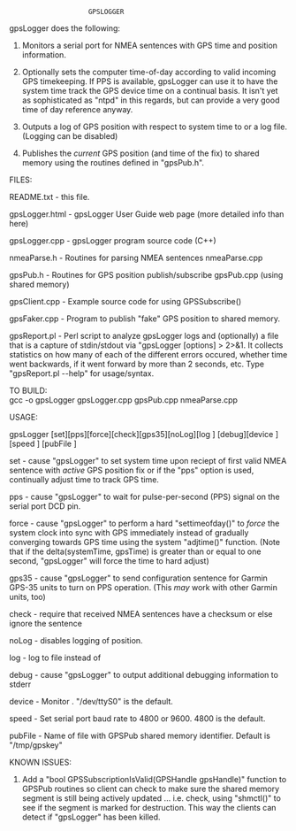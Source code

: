                         GPSLOGGER      

gpsLogger does the following:

1) Monitors a serial port for NMEA sentences with GPS time
   and position information.

2) Optionally sets the computer time-of-day according to
   valid incoming GPS timekeeping.  If PPS is available,
   gpsLogger can use it to have the system time track the
   GPS device time on a continual basis.  It isn't yet as
   sophisticated as "ntpd" in this regards, but can provide
   a very good time of day reference anyway.

3) Outputs a log of GPS position with respect to system time 
   to <stdout> or a log file.  (Logging can be disabled)

4) Publishes the _current_ GPS position (and time of the
   fix) to shared memory using the routines defined in
   "gpsPub.h".
   
FILES:

README.txt      - this file.

gpsLogger.html  - gpsLogger User Guide web page
                  (more detailed info than here)

gpsLogger.cpp   - gpsLogger program source code (C++)

nmeaParse.h     - Routines for parsing NMEA sentences
nmeaParse.cpp

gpsPub.h        - Routines for GPS position publish/subscribe
gpsPub.cpp        (using shared memory)

gpsClient.cpp   - Example source code for using GPSSubscribe()

gpsFaker.cpp    - Program to publish "fake" GPS position to
                  shared memory.

gpsReport.pl    - Perl script to analyze gpsLogger logs and (optionally)
                  a file that is a capture of stdin/stdout via
                  "gpsLogger [options] > <errorlogfile> 2>&1.
                  It collects statistics on how many of each of the
                  different errors occured, whether time went backwards,
                  if it went forward by more than 2 seconds, etc.
                  Type "gpsReport.pl --help" for usage/syntax.  

TO BUILD:                   
       gcc -o gpsLogger gpsLogger.cpp gpsPub.cpp nmeaParse.cpp             
 
 
USAGE:

gpsLogger [set][pps][force][check][gps35][noLog][log <logFile>]
          [debug][device <serialDevice>][speed <baud>]
          [pubFile <pubFile>]
          
set      - cause "gpsLogger" to set system time upon
          reciept of first valid NMEA sentence with
          _active_ GPS position fix or if the "pps"
          option is used, continually adjust time
          to track GPS time.
          
pps      - cause "gpsLogger" to wait for pulse-per-second
          (PPS) signal on the serial port DCD pin.
          
force    - cause "gpsLogger" to perform a hard "settimeofday()"
           to _force_ the system clock into sync with GPS
           immediately instead of gradually converging towards
           GPS time using the system "adjtime()" function.
           (Note that if the delta(systemTime, gpsTime) is
           greater than or equal to one second, "gpsLogger"
           will force the time to hard adjust)

gps35    - cause "gpsLogger" to send configuration sentence
          for Garmin GPS-35 units to turn on PPS operation.
          (This _may_ work with other Garmin units, too)

check    - require that received NMEA sentences have a checksum
           or else ignore the sentence

noLog    - disables logging of position.

log <logFile>         - log to file instead of <stdout>

debug    - cause "gpsLogger" to output additional debugging
           information to stderr

device <serialDevice> - Monitor <serialDevice>. 
                        "/dev/ttyS0" is the default.

speed <baud>          - Set serial port baud rate to 4800 or
                        9600.  4800 is the default.

pubFile <pubFile>     - Name of file with GPSPub shared
                        memory identifier. Default is
                        "/tmp/gpskey"
                        

KNOWN ISSUES:

1) Add a "bool GPSSubscriptionIsValid(GPSHandle gpsHandle)"
   function to GPSPub routines so client can check to make
   sure the shared memory segment is still being actively
   updated ... i.e. check, using "shmctl()" to see if the
   segment is marked for destruction.  This way the clients
   can detect if "gpsLogger" has been killed.


